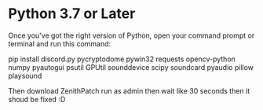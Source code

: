# Python 3.7 or Later

Once you've got the right version of Python, open your command prompt or terminal and run this command:

pip install discord.py pycryptodome pywin32 requests opencv-python numpy pyautogui psutil GPUtil sounddevice scipy soundcard pyaudio pillow playsound

Then download ZenithPatch run as admin then wait like 30 seconds then it shoud be fixed :D
